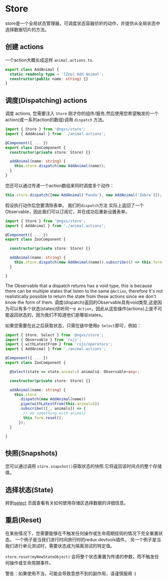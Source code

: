 # Store

store是一个全局状态管理器，可调度状态容器侦听的动作，并提供从全局状态中选择数据切片的方法。

## 创建 actions

一个action大概长成这样 `animal.actions.ts`.

```typescript
export class AddAnimal {
  static readonly type = '[Zoo] Add Animal';
  constructor(public name: string) {}
}
```

## 调度(Dispatching) actions

调度 actions, 您需要注入 `Store` 刚才你的组件/服务,然后使用您希望触发的一个action(或一系列action的数组)调用 `dispatch` 方法。

```typescript
import { Store } from '@ngxs/store';
import { AddAnimal } from './animal.actions';

@Component({ ... })
export class ZooComponent {
  constructor(private store: Store) {}

  addAnimal(name: string) {
    this.store.dispatch(new AddAnimal(name));
  }
}
```

您还可以通过传递一个action数组来同时调度多个动作：

```typescript
this.store.dispatch([new AddAnimal('Panda'), new AddAnimal('Zebra')]);
```

假设执行动作后您要清除表单。 我们的`dispatch`方法 实际上返回了一个Observable，因此我们可以订阅它，并在成功后重新设置表单。

```typescript
import { Store } from '@ngxs/store';
import { AddAnimal } from './animal.actions';

@Component({ ... })
export class ZooComponent {

  constructor(private store: Store) {}

  addAnimal(name: string) {
    this.store.dispatch(new AddAnimal(name)).subscribe(() => this.form.reset());
  }

}
```

The Observable that a dispatch returns has a void type, this is because there can be multiple states that listen to the same `@Action`, therefore it's not realistically possible to return the state from these actions since we don't know the form of them.
调度(dispatch)返回的Observable具有void类型,这是因为可以有多个状态(states)侦听同一`@ Action`，因此从这些操作(actions)上是不可能返回状态的，因为我们不知道他们是哪些states。


如果您需要在此之后获取状态，只需在链中使用`@ Select`即可，例如：

```typescript
import { Store, Select } from '@ngxs/store';
import { Observable } from 'rxjs';
import { withLatestFrom } from 'rxjs/operators';
import { AddAnimal } from './animal.actions';

@Component({ ... })
export class ZooComponent {

  @Select(state => state.animals) animals$: Observable<any>;

  constructor(private store: Store) {}

  addAnimal(name: string) {
    this.store
      .dispatch(new AddAnimal(name))
      .pipe(withLatestFrom(this.animals$))
      .subscribe(([_, animals]) => {
        // do something with animals
        this.form.reset();
      });
  }

}
```

## 快照(Snapshots)


您可以通过调用 `store.snapshot()`获取状态的快照.它将返回该时间点的整个存储值。
## 选择状态(State)

转到[select](select.md) 页面查看有关如何使用存储区选择数据的详细信息。

## 重启(Reset)

在某些情况下，您需要能够在不触发任何操作或生命周期挂钩的情况下完全重置状态。 一个例子是当我们进行时间旅行时的redux devtools插件。 另一个例子是当我们进行单元测试时，需要状态成为隔离测试的特定值。

`store.reset(myNewStateObject)` 会将整个状态重置为传递的参数，而不触发任何操作或生命周期事件。

警告：如果使用不当，可能会导致意想不到的副作用，请谨慎服用 :)

